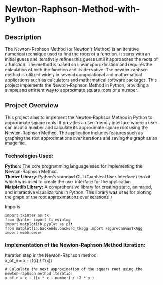 # Newton-Raphson-Method-with-Python

## Description
The Newton-Raphson Method (or Newton's Method) is an iterative numerical technique used to find the roots of a function. It starts with an initial guess and iteratively refines this guess until it approaches the roots of a function. The method is based on linear approximation and requires the calculation of both the function and its derivative. The newton-raphson method is utilized widely in several computational and mathematical applications such as calculators and mathematical software packages. This project implements the Newton-Raphson Method in Python, providing a simple and efficient way to approximate square roots of a number.

## Project Overview
This project aims to implement the Newton-Raphson Method in Python to approximate square roots. It provides a user-friendly interface where a user can input a number and calculate its approximate square root using the Newton-Raphson Method. The application includes features such as graphing the root approximations over iterations and saving the graph as an image file.

### Technologies Used: 
**Python:** The core programming language used for implementing the Newton-Raphson Method. \
**Tkinter Library:** Python's standard GUI (Graphical User Interface) toolkit which was used to create the user interface for the application \
**Matplotlib Library:** A comprehensive library for creating static, animated, and interactive visualizations in Python. This library was used for plotting the graph of the root approximations over iterations. /

Imports
```
import tkinter as tk
from tkinter import filedialog
import matplotlib.pyplot as plt
from matplotlib.backends.backend_tkagg import FigureCanvasTkAgg
import webbrowser
```

### Implementation of the Newton-Raphson Method Iteration:
Iteration step in the Newton-Raphson method: \
x_of_n = x - (f(x) / f′(x))
```
# Calculate the next approximation of the square root using the newton-raphson method iteration
x_of_n = x - ((x * x - number) / (2 * x))
```
